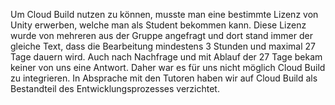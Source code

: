 Um Cloud Build nutzen zu können, musste man eine bestimmte Lizenz von Unity erwerben, welche man als Student bekommen kann. Diese Lizenz wurde von mehreren aus der Gruppe angefragt und dort stand immer der gleiche Text, dass die Bearbeitung mindestens 3 Stunden und maximal 27 Tage dauern wird. Auch nach Nachfrage und mit Ablauf der 27 Tage bekam keiner von uns eine Antwort. Daher war es für uns nicht möglich Cloud Build zu integrieren. In Absprache mit den Tutoren haben wir auf Cloud Build als Bestandteil des Entwicklungsprozesses verzichtet. 